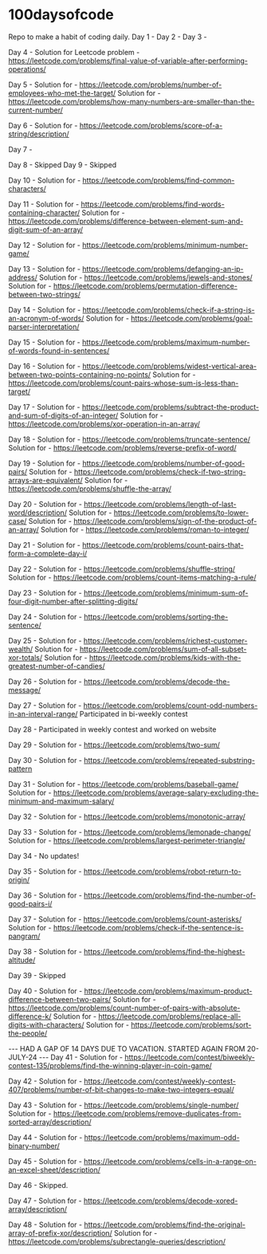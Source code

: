 # 100daysofcode
Repo to make a habit of coding daily.
Day 1 - 
Day 2 - 
Day 3 - 

Day 4 - Solution for Leetcode problem - https://leetcode.com/problems/final-value-of-variable-after-performing-operations/

Day 5 - Solution for - https://leetcode.com/problems/number-of-employees-who-met-the-target/
        Solution for - https://leetcode.com/problems/how-many-numbers-are-smaller-than-the-current-number/

Day 6 - Solution for - https://leetcode.com/problems/score-of-a-string/description/

Day 7 - 

Day 8 - Skipped
Day 9 - Skipped

Day 10 - Solution for - https://leetcode.com/problems/find-common-characters/

Day 11 - Solution for - https://leetcode.com/problems/find-words-containing-character/
         Solution for - https://leetcode.com/problems/difference-between-element-sum-and-digit-sum-of-an-array/

Day 12 - Solution for - https://leetcode.com/problems/minimum-number-game/

Day 13 - Solution for - https://leetcode.com/problems/defanging-an-ip-address/
        Solution for - https://leetcode.com/problems/jewels-and-stones/
        Solution for - https://leetcode.com/problems/permutation-difference-between-two-strings/

Day 14 - Solution for - https://leetcode.com/problems/check-if-a-string-is-an-acronym-of-words/
        Solution for - https://leetcode.com/problems/goal-parser-interpretation/

Day 15 - Solution for - https://leetcode.com/problems/maximum-number-of-words-found-in-sentences/

Day 16 - Solution for - https://leetcode.com/problems/widest-vertical-area-between-two-points-containing-no-points/
        Solution for - https://leetcode.com/problems/count-pairs-whose-sum-is-less-than-target/

Day 17 - Solution for - https://leetcode.com/problems/subtract-the-product-and-sum-of-digits-of-an-integer/
        Solution for - https://leetcode.com/problems/xor-operation-in-an-array/

Day 18 - Solution for - https://leetcode.com/problems/truncate-sentence/
        Solution for - https://leetcode.com/problems/reverse-prefix-of-word/

Day 19 - Solution for - https://leetcode.com/problems/number-of-good-pairs/
        Solution for - https://leetcode.com/problems/check-if-two-string-arrays-are-equivalent/
        Solution for - https://leetcode.com/problems/shuffle-the-array/

Day 20 - Solution for - https://leetcode.com/problems/length-of-last-word/description/
        Solution for - https://leetcode.com/problems/to-lower-case/
        Solution for - https://leetcode.com/problems/sign-of-the-product-of-an-array/
        Solution for - https://leetcode.com/problems/roman-to-integer/

Day 21 - Solution for - https://leetcode.com/problems/count-pairs-that-form-a-complete-day-i/

Day 22 - Solution for - https://leetcode.com/problems/shuffle-string/
        Solution for - https://leetcode.com/problems/count-items-matching-a-rule/

Day 23 - Solution for - https://leetcode.com/problems/minimum-sum-of-four-digit-number-after-splitting-digits/

Day 24 - Solution for - https://leetcode.com/problems/sorting-the-sentence/

Day 25 - Solution for - https://leetcode.com/problems/richest-customer-wealth/
        Solution for - https://leetcode.com/problems/sum-of-all-subset-xor-totals/
        Solution for - https://leetcode.com/problems/kids-with-the-greatest-number-of-candies/

Day 26 - Solution for - https://leetcode.com/problems/decode-the-message/

Day 27 - Solution for - https://leetcode.com/problems/count-odd-numbers-in-an-interval-range/
        Participated in bi-weekly contest

Day 28 - Participated in weekly contest and worked on website

Day 29 - Solution for - https://leetcode.com/problems/two-sum/

Day 30 - Solution for - https://leetcode.com/problems/repeated-substring-pattern

Day 31 - Solution for - https://leetcode.com/problems/baseball-game/
        Solution for - https://leetcode.com/problems/average-salary-excluding-the-minimum-and-maximum-salary/

Day 32 - Solution for - https://leetcode.com/problems/monotonic-array/

Day 33 - Solution for - https://leetcode.com/problems/lemonade-change/
        Solution for - https://leetcode.com/problems/largest-perimeter-triangle/

Day 34 - No updates! 

Day 35 - Solution for - https://leetcode.com/problems/robot-return-to-origin/

Day 36 - Solution for  - https://leetcode.com/problems/find-the-number-of-good-pairs-i/

Day 37 - Solution for - https://leetcode.com/problems/count-asterisks/
        Solution for - https://leetcode.com/problems/check-if-the-sentence-is-pangram/

Day 38 - Solution for - https://leetcode.com/problems/find-the-highest-altitude/

Day 39 - Skipped

Day 40 - Solution for - https://leetcode.com/problems/maximum-product-difference-between-two-pairs/
        Solution for - https://leetcode.com/problems/count-number-of-pairs-with-absolute-difference-k/
        Solution for - https://leetcode.com/problems/replace-all-digits-with-characters/
        Solution for - https://leetcode.com/problems/sort-the-people/

--- HAD A GAP OF 14 DAYS DUE TO VACATION. STARTED AGAIN FROM 20-JULY-24 ---
Day 41 - Solution for - https://leetcode.com/contest/biweekly-contest-135/problems/find-the-winning-player-in-coin-game/

Day 42 - Solution for - https://leetcode.com/contest/weekly-contest-407/problems/number-of-bit-changes-to-make-two-integers-equal/

Day 43 - Solution for - https://leetcode.com/problems/single-number/
        Solution for - https://leetcode.com/problems/remove-duplicates-from-sorted-array/description/

Day 44 - Solution for - https://leetcode.com/problems/maximum-odd-binary-number/

Day 45 - Solution for - https://leetcode.com/problems/cells-in-a-range-on-an-excel-sheet/description/

Day 46 - Skipped.

Day 47 - Solution for - https://leetcode.com/problems/decode-xored-array/description/

Day 48 - Solution for - https://leetcode.com/problems/find-the-original-array-of-prefix-xor/description/
	Solution for - https://leetcode.com/problems/subrectangle-queries/description/
